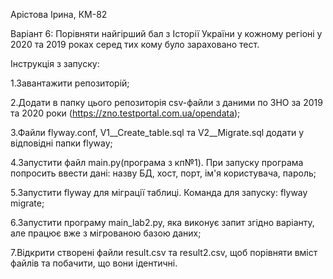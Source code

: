 Арістова Ірина, КМ-82

Варіант 6: Порівняти найгірший бал з Історії України у кожному регіоні у 2020 та 2019 роках серед тих кому було зараховано тест.

Інструкція з запуску:

1.Завантажити репозиторій;

2.Додати в папку цього репозиторія csv-файли з даними по ЗНО за 2019 та 2020 роки (https://zno.testportal.com.ua/opendata);

3.Файли flyway.conf, V1__Create_table.sql та V2__Migrate.sql додати у відповідні папки flyway;

4.Запустити файл main.py(програма з кп№1). При запуску програма попросить ввести  дані: назву БД,  хост, порт, ім'я користувача, пароль;

5.Запустити flyway для міграції таблиці. Команда для запуску: flyway migrate;

6.Запустити програму main_lab2.py, яка виконує запит згідно варіанту, але працює вже з мігрованою базою даних;

7.Відкрити створені файли result.csv та result2.csv, щоб порівняти вміст файлів та побачити, що вони ідентичні.
